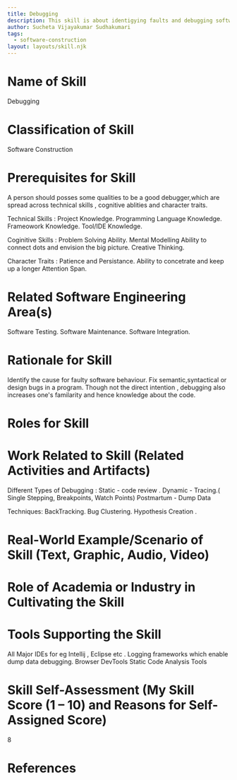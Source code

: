 ```yaml
---
title: Debugging
description: This skill is about identigying faults and debugging software code.
author: Sucheta Vijayakumar Sudhakumari
tags:
  - software-construction
layout: layouts/skill.njk
---
```


# Name of Skill
Debugging

# Classification of Skill
Software Construction

# Prerequisites for Skill
A person should posses some qualities to be a good debugger,which are spread across technical skills , cognitive ablities and character traits.
 
 Technical Skills :
    Project Knowledge.
    Programming Language Knowledge.
    Frameowork Knowledge.
    Tool/IDE Knowledge.
  
  Coginitive Skills :
    Problem Solving Ability.
    Mental Modelling Ability to connect dots and envision the big picture.
    Creative Thinking.

  Character Traits :
    Patience and Persistance.
    Ability to concetrate and keep up a longer Attention Span.

# Related Software Engineering Area(s)
  Software Testing.
  Software Maintenance.
  Software Integration.

# Rationale for Skill
  Identify the cause for faulty software behaviour.
  Fix semantic,syntactical or design bugs in a program.
  Though not the direct intention , debugging also increases one's familarity and hence knowledge about the code. 

# Roles for Skill
# Work Related to Skill (Related Activities and Artifacts)
  Different Types of Debugging : 
    Static - code review . 
    Dynamic - Tracing.( Single Stepping, Breakpoints, Watch Points)
    Postmartum - Dump Data
  
  Techniques:
    BackTracking.
    Bug Clustering. 
    Hypothesis Creation .

# Real-World Example/Scenario of Skill (Text, Graphic, Audio, Video)
# Role of Academia or Industry in Cultivating the Skill
# Tools Supporting the Skill
  All Major IDEs for eg Intellij , Eclipse etc .
  Logging frameworks which enable dump data debugging.
  Browser DevTools
  Static Code Analysis Tools

# Skill Self-Assessment (My Skill Score (1 – 10) and Reasons for Self-Assigned Score)
  8
# References 